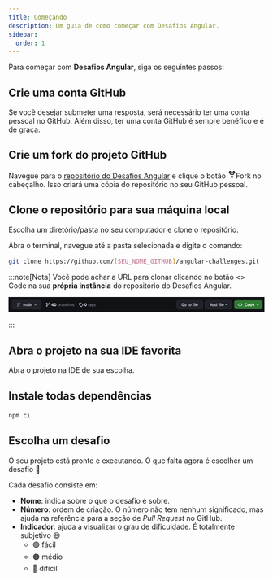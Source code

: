 ```yaml
---
title: Começando
description: Um guia de como começar com Desafios Angular.
sidebar:
  order: 1
---
```


Para começar com <b>Desafios Angular</b>, siga os seguintes passos:

## Crie uma conta GitHub

Se você desejar submeter uma resposta, será necessário ter uma conta pessoal no GitHub. Além disso, ter uma conta GitHub é sempre benéfico e é de graça.

## Crie um fork do projeto GitHub

Navegue para o [reposítório do Desafios Angular](https://github.com/tomalaforge/angular-challenges) e clique o botão <span class="github-neutral-btn"> <svg aria-hidden="true" height="16" viewBox="0 0 16 16" version="1.1" width="16" data-view-component="true" class="octicon octicon-repo-forked mr-2">
<path d="M5 5.372v.878c0 .414.336.75.75.75h4.5a.75.75 0 0 0 .75-.75v-.878a2.25 2.25 0 1 1 1.5 0v.878a2.25 2.25 0 0 1-2.25 2.25h-1.5v2.128a2.251 2.251 0 1 1-1.5 0V8.5h-1.5A2.25 2.25 0 0 1 3.5 6.25v-.878a2.25 2.25 0 1 1 1.5 0ZM5 3.25a.75.75 0 1 0-1.5 0 .75.75 0 0 0 1.5 0Zm6.75.75a.75.75 0 1 0 0-1.5.75.75 0 0 0 0 1.5Zm-3 8.75a.75.75 0 1 0-1.5 0 .75.75 0 0 0 1.5 0Z"></path></svg>Fork</span> no cabeçalho. Isso criará uma cópia do repositório no seu GitHub pessoal.

## Clone o repositório para sua máquina local

Escolha um diretório/pasta no seu computador e clone o repositório.

Abra o terminal, navegue até a pasta selecionada e digite o comando:

```bash
git clone https://github.com/[SEU_NOME_GITHUB]/angular-challenges.git
```

:::note[Nota]
Você pode achar a URL para clonar clicando no botão <span class="github-success-btn"><> Code</span> na sua <b>própria instância</b> do repositório do Desafios Angular.

![Header of github workpspace](../../../../assets/header-github.png)

:::

## Abra o projeto na sua IDE favorita

Abra o projeto na IDE de sua escolha.

## Instale todas dependências

```bash
npm ci
```

## Escolha um desafio

O seu projeto está pronto e executando. O que falta agora é escolher um desafio 🚀

Cada desafio consiste em:

- <b>Nome</b>: indica sobre o que o desafio é sobre.
- <b>Número</b>: ordem de criação. O número não tem nenhum significado, mas ajuda na referência para a seção de <i>Pull Request</i> no GitHub.
- <b>Indicador</b>: ajuda a visualizar o grau de dificuldade. É totalmente subjetivo 😅
  - 🟢 fácil
  - 🟠 médio
  - 🔴 difícil
